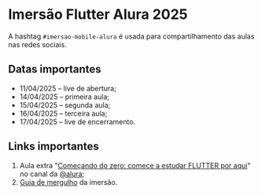 # Imersão Flutter Alura 2025

A hashtag `#imersao-mobile-alura` é usada para compartilhamento das aulas nas redes sociais.

## Datas importantes

- 11/04/2025 – live de abertura;
- 14/04/2025 – primeira aula;
- 15/04/2025 – segunda aula;
- 16/04/2025 – terceira aula;
- 17/04/2025 – live de encerramento.

## Links importantes

1. Aula extra "[Começando do zero: comece a estudar FLUTTER por aqui](https://youtu.be/jaa_uUfppjc?si=0dpVedaCLAXaTRcY)" no canal da [@alura](https://www.youtube.com/@alura);
2. [Guia de mergulho](https://grupoalura.notion.site/Imers-o-Mobile-Guia-de-Mergulho-1ba379bdd09b80e3ac18c8512f31530d) da imersão.
